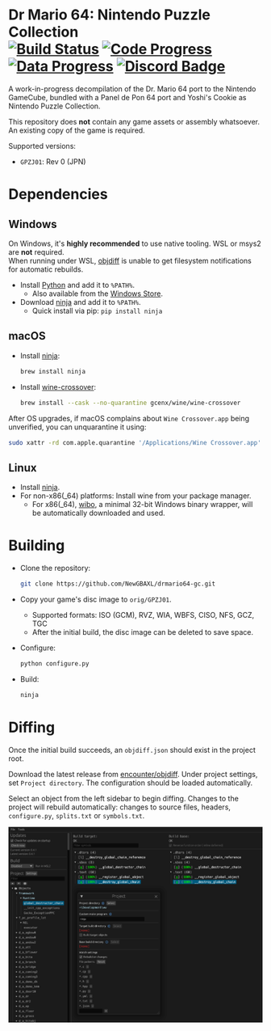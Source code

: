 Dr Mario 64: Nintendo Puzzle Collection<br/>
[![Build Status]][actions] [![Code Progress]][progress] [![Data Progress]][progress] [![Discord Badge]][discord]
=============

[Build Status]: https://github.com/NewGBAXL/drmario64-gc/actions/workflows/build.yml/badge.svg
[actions]: https://github.com/NewGBAXL/drmario64-gc/actions/workflows/build.yml
[Code Progress]: https://decomp.dev/NewGBAXL/drmario64-gc.svg?mode=shield&measure=code&label=Code
[Data Progress]: https://decomp.dev/NewGBAXL/drmario64-gc.svg?mode=shield&measure=data&label=Data
[progress]: https://decomp.dev/NewGBAXL/drmario64-gc
[Discord Badge]: https://img.shields.io/discord/943334731892805702?color=%237289DA&logo=discord&logoColor=%23FFFFFF
[discord]: https://discord.gg/axzRyKtQJx

A work-in-progress decompilation of the Dr. Mario 64 port to the Nintendo GameCube, bundled with a Panel de Pon 64 port and Yoshi's Cookie as Nintendo Puzzle Collection.

This repository does **not** contain any game assets or assembly whatsoever. An existing copy of the game is required.

Supported versions:

- `GPZJ01`: Rev 0 (JPN)

Dependencies
============

Windows
--------

On Windows, it's **highly recommended** to use native tooling. WSL or msys2 are **not** required.  
When running under WSL, [objdiff](#diffing) is unable to get filesystem notifications for automatic rebuilds.

- Install [Python](https://www.python.org/downloads/) and add it to `%PATH%`.
  - Also available from the [Windows Store](https://apps.microsoft.com/store/detail/python-311/9NRWMJP3717K).
- Download [ninja](https://github.com/ninja-build/ninja/releases) and add it to `%PATH%`.
  - Quick install via pip: `pip install ninja`

macOS
------

- Install [ninja](https://github.com/ninja-build/ninja/wiki/Pre-built-Ninja-packages):

  ```sh
  brew install ninja
  ```

- Install [wine-crossover](https://github.com/Gcenx/homebrew-wine):

  ```sh
  brew install --cask --no-quarantine gcenx/wine/wine-crossover
  ```

After OS upgrades, if macOS complains about `Wine Crossover.app` being unverified, you can unquarantine it using:

```sh
sudo xattr -rd com.apple.quarantine '/Applications/Wine Crossover.app'
```

Linux
------

- Install [ninja](https://github.com/ninja-build/ninja/wiki/Pre-built-Ninja-packages).
- For non-x86(_64) platforms: Install wine from your package manager.
  - For x86(_64), [wibo](https://github.com/decompals/wibo), a minimal 32-bit Windows binary wrapper, will be automatically downloaded and used.

Building
========

- Clone the repository:

  ```sh
  git clone https://github.com/NewGBAXL/drmario64-gc.git
  ```

- Copy your game's disc image to `orig/GPZJ01`.
  - Supported formats: ISO (GCM), RVZ, WIA, WBFS, CISO, NFS, GCZ, TGC
  - After the initial build, the disc image can be deleted to save space.

- Configure:

  ```sh
  python configure.py
  ```

- Build:

  ```sh
  ninja
  ```

Diffing
=======

Once the initial build succeeds, an `objdiff.json` should exist in the project root.

Download the latest release from [encounter/objdiff](https://github.com/encounter/objdiff). Under project settings, set `Project directory`. The configuration should be loaded automatically.

Select an object from the left sidebar to begin diffing. Changes to the project will rebuild automatically: changes to source files, headers, `configure.py`, `splits.txt` or `symbols.txt`.

![](assets/objdiff.png)

